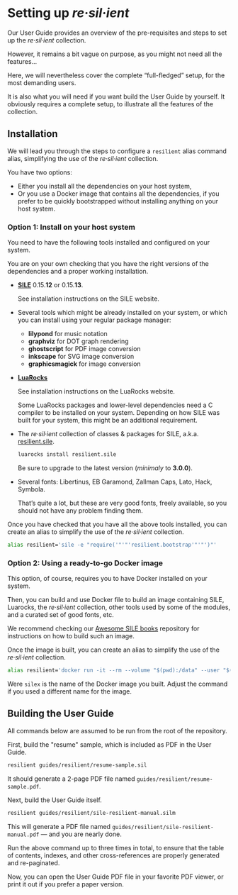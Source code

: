 # Setting up _re·sil·ient_

Our User Guide provides an overview of the pre-requisites and steps to set up the _re·sil·ient_ collection.

However, it remains a bit vague on purpose, as you might not need all the features...

Here, we will nevertheless cover the complete “full-fledged” setup, for the most demanding users.

It is also what you will need if you want build the User Guide by yourself. It obviously requires a complete setup, to illustrate all the features of the collection.

## Installation

We will lead you through the steps to configure a `resilient` alias command alias, simplifying the use of the _re·sil·ient_ collection.

You have two options:

 - Either you install all the dependencies on your host system,
 - Or you use a Docker image that contains all the dependencies, if you prefer to be quickly bootstrapped without installing anything on your host system.

### Option 1: Install on your host system

You need to have the following tools installed and configured on your system.

You are on your own checking that you have the right versions of the dependencies and a proper working installation.

 - [**SILE**](https://github.com/sile-typesetter/sile) 0.15.**12** or 0.15.**13**.

   See installation instructions on the SILE website.

 - Several tools which might be already installed on your system, or which you can install using your regular package manager:

   - **lilypond** for music notation
   - **graphviz** for DOT graph rendering
   - **ghostscript** for PDF image conversion
   - **inkscape** for SVG image conversion
   - **graphicsmagick** for image conversion

 - [**LuaRocks**](https://luarocks.org/)

   See installation instructions on the LuaRocks website.

   Some LuaRocks packages and lower-level dependencies need a C compiler to be installed on your system.
   Depending on how SILE was built for your system, this might be an additional requirement.

 - The _re·sil·ient_ collection of classes & packages for SILE, a.k.a. [resilient.sile](https://github.com/Omikhleia/resilient.sile).

   ```bash
   luarocks install resilient.sile
   ```

   Be sure to upgrade to the latest version (_minimaly_ to **3.0.0**).

 - Several fonts: Libertinus, EB Garamond, Zallman Caps, Lato, Hack, Symbola.

   That’s quite a lot, but these are very good fonts, freely available, so you should not have any problem finding them.

Once you have checked that you have all the above tools installed, you can create an alias to simplify the use of the _re·sil·ient_ collection.

```bash
alias resilient='sile -e "require('"'"'resilient.bootstrap'"'"')"'
```

### Option 2: Using a ready-to-go Docker image

This option, of course, requires you to have Docker installed on your system.

Then, you can build and use Docker file to build an image containing SILE, Luarocks, the _re·sil·ient_ collection, other tools used by some of the modules, and a curated set of good fonts, etc.

We recommend checking our [Awesome SILE books](https://github.com/Omikhleia/awesome-sile-books) repository for instructions on how to build such an image.

Once the image is built, you can create an alias to simplify the use of the _re·sil·ient_ collection.

```bash
alias resilient='docker run -it --rm --volume "$(pwd):/data" --user "$(id -u):$(id -g)" silex -e "require('"'"'resilient.bootstrap'"'"')"'
```

Were `silex` is the name of the Docker image you built. Adjust the command if you used a different name for the image.

## Building the User Guide

All commands below are assumed to be run from the root of the repository.

First, build the "resume" sample, which is included as PDF in the User Guide.

```bash
resilient guides/resilient/resume-sample.sil
```

It should generate a 2-page PDF file named `guides/resilient/resume-sample.pdf`.

Next, build the User Guide itself.

```bash
resilient guides/resilient/sile-resilient-manual.silm
```

This will generate a PDF file named `guides/resilient/sile-resilient-manual.pdf` — and you are nearly done.

Run the above command up to three times in total, to ensure that the table of contents, indexes, and other cross-references are properly generated and re-paginated.

Now, you can open the User Guide PDF file in your favorite PDF viewer, or print it out if you prefer a paper version.
